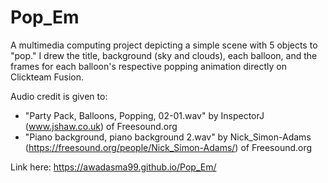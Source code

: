 # Pop_Em

A multimedia computing project depicting a simple scene with 5 objects to "pop." I drew the title, background (sky and clouds), each balloon, and the frames for each balloon's respective popping animation directly on Clickteam Fusion. 

Audio credit is given to: 
* "Party Pack, Balloons, Popping, 02-01.wav" by InspectorJ (www.jshaw.co.uk) of Freesound.org
* "Piano background, piano background 2.wav" by Nick_Simon-Adams (https://freesound.org/people/Nick_Simon-Adams/) of Freesound.org

Link here: https://awadasma99.github.io/Pop_Em/
